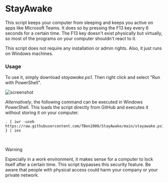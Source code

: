# StayAwake
This script keeps your computer from sleeping and keeps you active on apps like Microsoft Teams. It does so by pressing the F13 key every 6 seconds for a certain time. The F13 key doesn't exist physically but virtually, so most of the programs on your computer shouldn't react to it.

This script does not require any installation or admin rights. Also, it just runs on Windows machines.

### Usage
To use it, simply download *stayawake.ps1*. Then right click and select "Run with PowerShell".

![screenshot](https://github.com/TBen2000/StayAwake/assets/59891192/a219788e-01ab-42c6-824e-0bfd8cb4f40a)


_Alternatively_, the following command can be executed in Windows PowerShell. This loads the script directly from GitHub and executes it without storing it on your computer.
```
. { iwr -useb https://raw.githubusercontent.com/TBen2000/StayAwake/main/stayawake.ps1 } | iex
```

&nbsp;
> [!WARNING]
> Especially in a work environment, it makes sense for a computer to lock itself after a certain time. This script bypasses this security feature. Be aware that people with physical access could harm your company or your private network.
